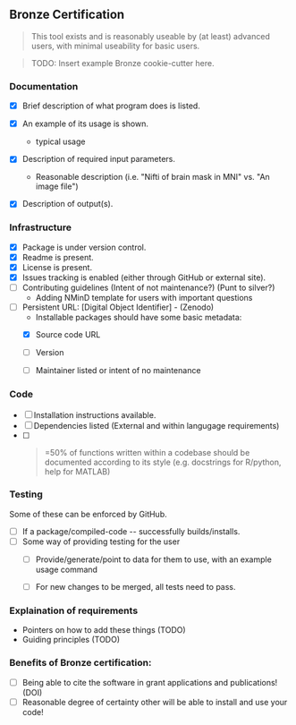 ## Bronze Certification
> This tool exists and is reasonably useable by (at least) advanced users, with minimal useability for basic users.

> TODO: Insert example Bronze cookie-cutter here.

### Documentation

- [x] Brief description of what program does is listed.
- [x] An example of its usage is shown.
  - typical usage
- [x] Description of required input parameters.
  - Reasonable description (i.e. "Nifti of brain mask in MNI" vs. "An image file")
- [x] Description of output(s).


### Infrastructure

- [x] Package is under version control.
- [x] Readme is present.
- [x] License is present.
- [x] Issues tracking is enabled (either through GitHub or external site).
- [ ] Contributing guidelines (Intent of not maintenance?) (Punt to silver?)
  - Adding NMinD template for users with important questions
- [ ] Persistent URL: [Digital Object Identifier] - (Zenodo)
  - Installable packages should have some basic metadata:
  - [x] Source code URL
  - [ ] Version
  - [ ] Maintainer listed or intent of no maintenance


### Code

- [ ] Installation instructions available.
- [ ] Dependencies listed (External and within langugage requirements)
- [ ] >=50% of functions written within a codebase should be documented according to its style (e.g. docstrings for R/python, help for MATLAB)

### Testing

Some of these can be enforced by GitHub.

- [ ] If a package/compiled-code -- successfully builds/installs.
- [ ] Some way of providing testing for the user
    - [ ] Provide/generate/point to data for them to use, with an example usage command
    - [ ] For new changes to be merged, all tests need to pass.


### Explaination of requirements
 - Pointers on how to add these things (TODO)
 - Guiding principles (TODO)

### Benefits of Bronze certification:
- [ ] Being able to cite the software in grant applications and publications! (DOI)
- [ ] Reasonable degree of certainty other will be able to install and use your code!
